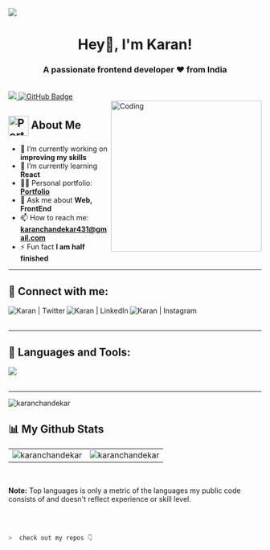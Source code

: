 <img src="https://camo.githubusercontent.com/48ec00ed4c84e771db4a1db90b56352923a8d644452a32b434d68e97006c9337/68747470733a2f2f63686b736b696c6c732e636f6d2f77702d636f6e74656e742f75706c6f6164732f323032302f30342f504e432d416e696d617465642d42616e6e6572732e676966">

<h1 align="center">Hey👋, I'm Karan!</h1>

<h3 align="center">A passionate frontend developer ❤ from India</h3>

<br>

<a href="https://github.com/KaranChandekar/github-profile-views-counter">
    <img src="https://komarev.com/ghpvc/?username=KaranChandekar">
</a>
<a href="https://github.com/KaranChandekar?tab=followers"><img src="https://img.shields.io/github/followers/KaranChandekar?label=Followers&style=social" alt="GitHub Badge"></a>

<br>

<img align="right" alt="Coding" width="300" src="https://miro.medium.com/max/1360/0*7Q3yvSIv_t0ioJ-Z.gif">

## <img src="https://i.postimg.cc/Wbq9jQMN/profile-logo.png" alt="Portfolio" width="40" height="40" align="center"/> About Me
- 🔭 I’m currently working on **improving my skills**
- 🌱 I’m currently learning **React**
- 👨‍💻 Personal portfolio: **<a href="https://karanchandekar.netlify.app/" target="_blank">Portfolio</a>**
- 💬 Ask me about **Web, FrontEnd**
- 📫 How to reach me: **karanchandekar431@gmail.com**
- ⚡ Fun fact **I am half finished**

---

## 🔗 Connect with me:
<a href="https://twitter.com/karanchandekar1" target="_blank"><img align="left" alt="Karan | Twitter" src="https://skillicons.dev/icons?i=twitter" /></a>
<a href="https://www.linkedin.com/in/karan-chandekar-a87263219/" target="_blank"><img align="left" alt="Karan | LinkedIn" src="https://skillicons.dev/icons?i=linkedin" /></a>
<a href="https://www.instagram.com/karanchandekar21/" target="_blank"><img align="left" alt="Karan | Instagram" src="https://skillicons.dev/icons?i=instagram" /></a>

<br />
<br />

---

## 🚀 Languages and Tools:
<img align="left" src="https://skillicons.dev/icons?i=html,css,js,react,bootstrap,tailwind,sass,nodejs,express,git,github,vscode" />
<br />
<br />

---

<p><img src="https://github-readme-streak-stats.herokuapp.com/?user=karanchandekar&theme=radical&hide_border=true" alt="karanchandekar" /></p>

## 📊 My Github Stats
<table>
  <tr>
    <td><img src="https://github-readme-stats.vercel.app/api?username=karanchandekar&show_icons=true&locale=en&theme=radical&hide_border=true" alt="karanchandekar" /></td>
    <td><img src="https://github-readme-stats.vercel.app/api/top-langs?username=karanchandekar&show_icons=true&locale=en&layout=compact&theme=radical&hide_border=true" alt="karanchandekar" /></td
  </tr>
</table>

<br>

<b>Note:</b> Top languages is only a metric of the languages my public code consists of and doesn't reflect experience or skill level.

<br/>
<br/>
  
```zsh
>  check out my repos 👇
```
